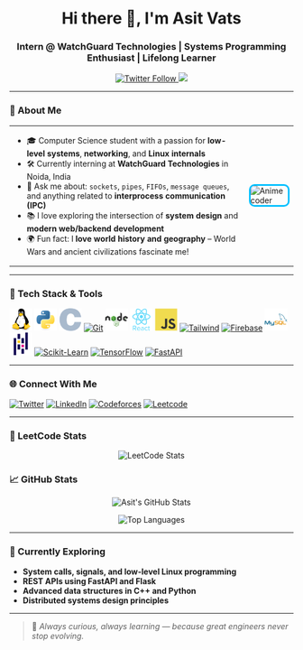 <h1 align="center">Hi there 👋, I'm Asit Vats</h1>
<h3 align="center">Intern @ WatchGuard Technologies | Systems Programming Enthusiast | Lifelong Learner</h3>

<p align="center">
  <a href="https://twitter.com/asit_shankar" target="_blank">
    <img src="https://img.shields.io/twitter/follow/asit_shankar?logo=twitter&style=for-the-badge" alt="Twitter Follow" />
  </a>
  <a href="mailto:asitvts@gmail.com" target="_blank">
    <img src="https://img.shields.io/badge/Email-asitvts@gmail.com-D14836?style=for-the-badge&logo=gmail&logoColor=white" />
  </a>
</p>

---

### 🧠 About Me
<table>
<tr>
<td>

- 🎓 Computer Science student with a passion for **low-level systems**, **networking**, and **Linux internals**  
- 🛠 Currently interning at **WatchGuard Technologies** in Noida, India  
- 💬 Ask me about: `sockets`, `pipes`, `FIFOs`, `message queues`, and anything related to **interprocess communication (IPC)**  
- 📚 I love exploring the intersection of **system design** and **modern web/backend development**  
- 🌍 Fun fact: I **love world history and geography** – World Wars and ancient civilizations fascinate me!  

</td>
<td>
  <img src="https://media.giphy.com/media/L8K62iTDkzGX6/giphy.gif" width="250" alt="Anime coder" style="border: 3px solid #00BFFF; border-radius: 10px;" />
</td>
</tr>
</table>





---

### 🧰 Tech Stack & Tools

<p align="left">
  <a href="https://www.linux.org/" target="_blank"><img src="https://raw.githubusercontent.com/devicons/devicon/master/icons/linux/linux-original.svg" width="40" alt="Linux"/></a>
  <a href="https://www.python.org" target="_blank"><img src="https://raw.githubusercontent.com/devicons/devicon/master/icons/python/python-original.svg" width="40" alt="Python"/></a>
  <a href="https://www.cprogramming.com/" target="_blank"><img src="https://raw.githubusercontent.com/devicons/devicon/master/icons/c/c-original.svg" width="40" alt="C"/></a>
  <a href="https://git-scm.com/" target="_blank"><img src="https://www.vectorlogo.zone/logos/git-scm/git-scm-icon.svg" width="40" alt="Git"/></a>
  <a href="https://nodejs.org" target="_blank"><img src="https://raw.githubusercontent.com/devicons/devicon/master/icons/nodejs/nodejs-original-wordmark.svg" width="40" alt="Node.js"/></a>
  <a href="https://reactjs.org/" target="_blank"><img src="https://raw.githubusercontent.com/devicons/devicon/master/icons/react/react-original-wordmark.svg" width="40" alt="React"/></a>
  <a href="https://developer.mozilla.org/en-US/docs/Web/JavaScript" target="_blank"><img src="https://raw.githubusercontent.com/devicons/devicon/master/icons/javascript/javascript-original.svg" width="40" alt="JavaScript"/></a>
  <a href="https://tailwindcss.com/" target="_blank"><img src="https://www.vectorlogo.zone/logos/tailwindcss/tailwindcss-icon.svg" width="40" alt="Tailwind"/></a>
  <a href="https://firebase.google.com/" target="_blank"><img src="https://www.vectorlogo.zone/logos/firebase/firebase-icon.svg" width="40" alt="Firebase"/></a>
  <a href="https://www.mysql.com/" target="_blank"><img src="https://raw.githubusercontent.com/devicons/devicon/master/icons/mysql/mysql-original-wordmark.svg" width="40" alt="MySQL"/></a>
  <a href="https://pandas.pydata.org/" target="_blank"><img src="https://raw.githubusercontent.com/devicons/devicon/master/icons/pandas/pandas-original.svg" width="40" alt="Pandas"/></a>
  <a href="https://scikit-learn.org/" target="_blank"><img src="https://upload.wikimedia.org/wikipedia/commons/0/05/Scikit_learn_logo_small.svg" width="40" alt="Scikit-Learn"/></a>
  <a href="https://www.tensorflow.org/" target="_blank"><img src="https://www.vectorlogo.zone/logos/tensorflow/tensorflow-icon.svg" width="40" alt="TensorFlow"/></a>
  <a href="https://fastapi.tiangolo.com/" target="_blank"><img src="https://fastapi.tiangolo.com/img/icon-white.svg" width="40" alt="FastAPI"/></a>
</p>

---

### 🌐 Connect With Me

<p align="left">
  <a href="https://twitter.com/asit_shankar" target="_blank"><img src="https://raw.githubusercontent.com/rahuldkjain/github-profile-readme-generator/master/src/images/icons/Social/twitter.svg" width="30" alt="Twitter" /></a>
  <a href="https://linkedin.com/in/asit-vatsa" target="_blank"><img src="https://raw.githubusercontent.com/rahuldkjain/github-profile-readme-generator/master/src/images/icons/Social/linked-in-alt.svg" width="30" alt="LinkedIn" /></a>
  <a href="https://codeforces.com/profile/asitvts" target="_blank"><img src="https://raw.githubusercontent.com/rahuldkjain/github-profile-readme-generator/master/src/images/icons/Social/codeforces.svg" width="30" alt="Codeforces" /></a>
  <a href="https://www.leetcode.com/asitvts" target="_blank"><img src="https://raw.githubusercontent.com/rahuldkjain/github-profile-readme-generator/master/src/images/icons/Social/leet-code.svg" width="30" alt="Leetcode" /></a>
</p>

---

### 🧠 LeetCode Stats

<p align="center">
  <img src="https://leetcard.jacoblin.cool/asitvts?theme=nord&font=Iceberg&ext=contest" alt="LeetCode Stats" />
</p>


### 📈 GitHub Stats

<p align="center">
  <img src="https://github-readme-stats.vercel.app/api?username=asitvts&show_icons=true&theme=radical" alt="Asit's GitHub Stats" />
</p>

<p align="center">
  <img src="https://github-readme-stats.vercel.app/api/top-langs/?username=asitvts&layout=compact&theme=tokyonight" alt="Top Languages" />
</p>

---

### 🎯 Currently Exploring
- **System calls, signals, and low-level Linux programming**
- **REST APIs using FastAPI and Flask**
- **Advanced data structures in C++ and Python**
- **Distributed systems design principles**

---

> 🧭 _Always curious, always learning — because great engineers never stop evolving._

